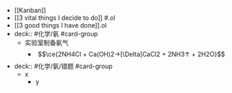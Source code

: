 - [[Kanban]]
- [[3 vital things I decide to do]] #.ol
- [[3 good things I have done]].ol
- deck:: #化学/氨 #card-group
	- 实验室制备氨气
		- $$\ce{2NH4Cl + Ca(OH)2->[\Delta]CaCl2 + 2NH3↑ + 2H2O}$$
- deck:: #化学/氨/错题 #card-group
	- x
		- y